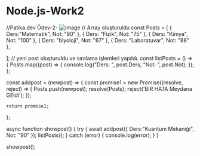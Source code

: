 # Node.js-Work2
//Patika.dev
Ödev-2-
![image](https://user-images.githubusercontent.com/71225955/180971991-fb81dbe9-354d-4901-a055-7fa50f8a967a.png)
// Array oluşturuldu
const Posts = [
    { Ders:"Matematik", Not: "90" },
    { Ders: "Fizik", Not: "75" },
    { Ders: "Kimya", Not: "100" },
    { Ders: "biyoloji", Not: "67" },
    { Ders: "Laboratuvar", Not: "88" },

  ];
  // yeni post oluşturuldu ve sıralama işlemleri yapıldı.
  const listPosts = () => {
    Posts.map((post) => {
      console.log("Ders: ", post.Ders, "Not: ", post.Not);
    });
  };
  
  const addpost = (newpost) => {
    const promise1 = new Promise((resolve, reject) => {
      Posts.push(newpost);
      resolve(Posts);
      reject('BIR HATA Meydana GEldi');
    });
  
    return promise1;
  };
  
  async function showpost() {
    try {
      await addpost({ Ders:"Kuantum Mekaniği", Not: "90" });
      listPosts();
    } catch (error) {
      console.log(error);
    }
  }

  showpost();
